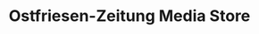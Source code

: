 ---
title: "Ostfriesen-Zeitung Media Store"
url: /emden/ostfriesen-zeitung-media-store/
shop: Zeitungen
---